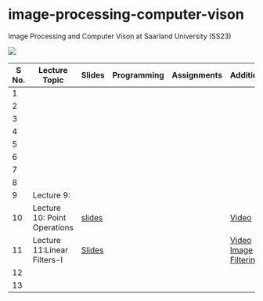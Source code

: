 # image-processing-computer-vison
Image Processing and Computer Vison at Saarland University (SS23) 

![](https://www.mia.uni-saarland.de/Teaching/IPCV23/ipcv_header.png)


| S No.  | Lecture Topic | Slides | Programming | Assignments | Additional  |
|--------|---------------|--------|-------------|-------------|-------------|
| 1      |               |        |             |             |             |
| 2      |               |        |             |             |             |
| 3      |               |        |             |             |             |
| 4      |               |        |             |             |             |
| 5      |               |        |             |             |             |
| 6      |               |        |             |             |             |
| 7      |               |        |             |             |             |
| 8      |               |        |             |             |             |
| 9      | Lecture 9:    |        |             |             |             |
| 10     | Lecture 10: Point Operations   | [slides](https://github.com/akansh12/image-processing-computer-vison/blob/main/Lecture%2010%20Point%20operations/ipcv23-10-script.pdf)       |             |             |   [Video](https://www.youtube.com/watch?v=rZSYTSPrLH8)          |
| 11     | Lecture 11:Linear Filters-I  | [Slides]()       |             |             |    [Video Image Filtering](https://www.youtube.com/watch?v=OOu5KP3Gvx0&list=PL2zRqk16wsdorCSZ5GWZQr1EMWXs2TDeu&index=11)         |
| 12     |               |        |             |             |             |
| 13     |               |        |             |             |             |
